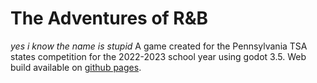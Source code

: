 # The Adventures of R&B
*yes i know the name is stupid*
A game created for the Pennsylvania TSA states competition for the 2022-2023 school year using godot 3.5. Web build available on [github pages](https://newchair2644.github.io/video-game/).
